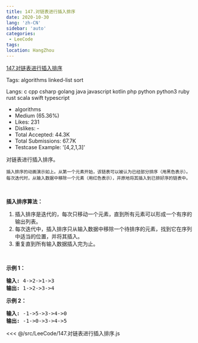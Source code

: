 ```yaml
---
title: 147.对链表进行插入排序
date: 2020-10-30
lang: 'zh-CN'
sidebar: 'auto'
categories:
 - LeeCode
tags: 
location: HangZhou
---
```


[147.对链表进行插入排序](https://leetcode-cn.com/problems/insertion-sort-list/description/)

Tags: algorithms linked-list sort

Langs: c cpp csharp golang java javascript kotlin php python python3 ruby rust scala swift typescript

- algorithms
- Medium (65.36%)
- Likes: 231
- Dislikes: -
- Total Accepted: 44.3K
- Total Submissions: 67.7K
- Testcase Example: '[4,2,1,3]'

<p>对链表进行插入排序。</p>

<p><img alt="" src="https://upload.wikimedia.org/wikipedia/commons/0/0f/Insertion-sort-example-300px.gif"><br>
<small>插入排序的动画演示如上。从第一个元素开始，该链表可以被认为已经部分排序（用黑色表示）。<br>
每次迭代时，从输入数据中移除一个元素（用红色表示），并原地将其插入到已排好序的链表中。</small></p>

<p>&nbsp;</p>

<p><strong>插入排序算法：</strong></p>

<ol>
	<li>插入排序是迭代的，每次只移动一个元素，直到所有元素可以形成一个有序的输出列表。</li>
	<li>每次迭代中，插入排序只从输入数据中移除一个待排序的元素，找到它在序列中适当的位置，并将其插入。</li>
	<li>重复直到所有输入数据插入完为止。</li>
</ol>

<p>&nbsp;</p>

<p><strong>示例 1：</strong></p>

<pre><strong>输入:</strong> 4-&gt;2-&gt;1-&gt;3
<strong>输出:</strong> 1-&gt;2-&gt;3-&gt;4
</pre>

<p><strong>示例&nbsp;2：</strong></p>

<pre><strong>输入:</strong> -1-&gt;5-&gt;3-&gt;4-&gt;0
<strong>输出:</strong> -1-&gt;0-&gt;3-&gt;4-&gt;5
</pre>

<<< @/src/LeeCode/147.对链表进行插入排序.js
